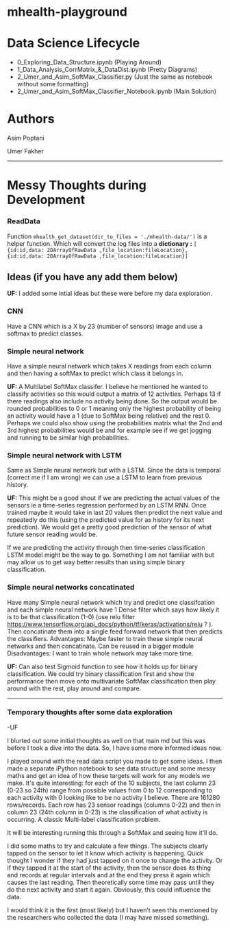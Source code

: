 # mhealth-playground

# Data Science Lifecycle

* 0_Exploring_Data_Structure.ipynb                    (Playing Around)
* 1_Data_Analysis_CorrMatrix_&_DataDist.ipynb	        (Pretty Diagrams)
* 2_Umer_and_Asim_SoftMax_Classifier.py               (Just the same as notebook without some formatting)
* 2_Umer_and_Asim_SoftMax_Classifier_Notebook.ipynb	  (Main Solution)

# Authors

Asim Poptani

Umer Fakher

________________________________________________________________________________________________________________________________________
# Messy Thoughts during Development

### ReadData

Function `mhealth_get_dataset(dir_to_files = './mhealth-data/')` is a helper function. Which will convert the log files into a **dictionary :** `[ {id:id,data: 2DArrayOfRawData ,file_location:fileLocation},{id:id,data: 2DArrayOfRawData ,file_location:fileLocation}]`

## Ideas (if you have any add them below)
**UF:** I added some intial ideas but these were before my data exploration.

### CNN

Have a CNN which is a X by 23 (number of sensors) image and use a softmax to predict classes.

### Simple neural network

Have a simple neural network which takes X readings from each column and then having a softMax to predict which class it belongs in.

**UF:** A Multilabel SoftMax classifer. I believe he mentioned he wanted to classify activities so this would output a matrix of 12 activities. Perhaps 13 if there readings also include no activity being done. So the output would be rounded probabilities to 0 or 1 meaning only the highest probability of being an activity would have a 1 (due to SoftMax being relative) and the rest 0. Perhaps we could also show using the probabilities matrix what the 2nd and 3rd highest probabilities would be and for example see if we get jogging and running to be similar high probabilities.

### Simple neural network with LSTM

Same as Simple neural network but with a LSTM. Since the data is temporal (correct me if I am wrong) we can use a LSTM to learn from previous history.

**UF:** This might be a good shout if we are predicting the actual values of the sensors ie a time-series regression performed by an LSTM RNN. Once trained maybe it would take in last 20 values then predict the next value and repeatedly do this (using the predicted value for as history for its next prediction). We would get a pretty good prediction of the sensor of what future sensor reading would be. 

If we are predicting the activity through then time-series classification LSTM model might be the way to go. Something I am not familiar with but may allow us to get way better results than using simple binary classification.

### Simple neural networks concatinated

Have many Simple neural network which try and predict one classifcation and each simple neural network have 1 Dense filter which says how likely it is to be that classification (1-0) (use relu filter https://www.tensorflow.org/api_docs/python/tf/keras/activations/relu ? ). Then concatinate them into a single feed forward network that then predicts the classifiers. Advantages: Maybe faster to train these simple neural networks and then concatinate. Can be reused in a bigger module Disadvantages: I want to train whole network may take more time.

**UF:** Can also test Sigmoid function to see how it holds up for binary classification. We could try binary classification first and show the performance then move onto multivariate SoftMax classification then play around with the rest, play around and compare.

____________________________________________________________________
### Temporary thoughts after some data exploration
-UF

I blurted out some initial thoughts as well on that main md but this was before I took a dive into the data. So, I have some more informed ideas now.

I played around with the read data script you made to get some ideas. I then made a separate iPython notebook to see data structure and some messy maths and get an idea of how these targets will work for any models we make. It's quite interesting: for each of the 10 subjects, the last column 23 (0-23 so 24th) range from possible values from 0 to 12 corresponding to each activity with 0 looking like to be no activity I believe. There are 161280 rows/records. Each row has 23 sensor readings (columns 0-22) and then in column 23 (24th column in 0-23) is the classification of what activity is occurring. A classic Multi-label classification problem. 

It will be interesting running this through a SoftMax and seeing how it’ll do.

I did some maths to try and calculate a few things. The subjects clearly tapped on the sensor to let it know which activity is happening. Quick thought I wonder if they had just tapped on it once to change the activity.
Or if they tapped it at the start of the activity, then the sensor does its thing and records at regular intervals and at the end they press it again which causes the last reading. Then theoretically some time may pass until they do the next activity and start it again. Obviously, this could influence the data.

I would think it is the first (most likely) but I haven’t seen this mentioned by the researchers who collected the data (I may have missed something).
